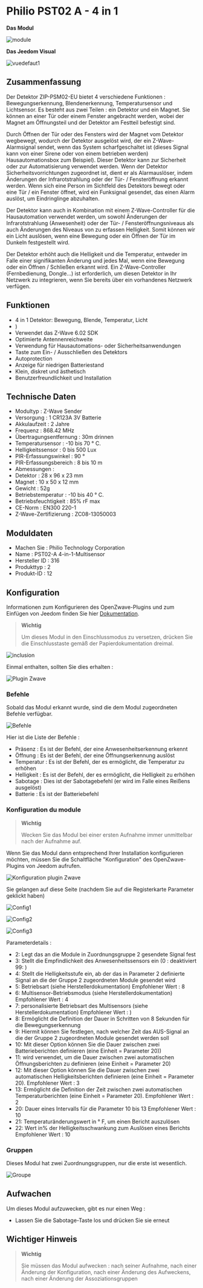 # Philio PST02 A - 4 in 1

**Das Modul**

![module](images/philio.pst02a/module.jpg)

**Das Jeedom Visual**

![vuedefaut1](images/philio.pst02a/vuedefaut1.jpg)

## Zusammenfassung

Der Detektor ZIP-PSM02-EU bietet 4 verschiedene Funktionen : Bewegungserkennung, Blendenerkennung, Temperatursensor und Lichtsensor. Es besteht aus zwei Teilen : ein Detektor und ein Magnet. Sie können an einer Tür oder einem Fenster angebracht werden, wobei der Magnet am Öffnungsteil und der Detektor am Festteil befestigt sind.

Durch Öffnen der Tür oder des Fensters wird der Magnet vom Detektor wegbewegt, wodurch der Detektor ausgelöst wird, der ein Z-Wave-Alarmsignal sendet, wenn das System scharfgeschaltet ist (dieses Signal kann von einer Sirene oder von einem betrieben werden) Hausautomationsbox zum Beispiel). Dieser Detektor kann zur Sicherheit oder zur Automatisierung verwendet werden. Wenn der Detektor Sicherheitsvorrichtungen zugeordnet ist, dient er als Alarmauslöser, indem Änderungen der Infrarotstrahlung oder der Tür- / Fensteröffnung erkannt werden. Wenn sich eine Person im Sichtfeld des Detektors bewegt oder eine Tür / ein Fenster öffnet, wird ein Funksignal gesendet, das einen Alarm auslöst, um Eindringlinge abzuhalten.

Der Detektor kann auch in Kombination mit einem Z-Wave-Controller für die Hausautomation verwendet werden, um sowohl Änderungen der Infrarotstrahlung (Anwesenheit) oder der Tür- / Fensteröffnungsniveaus als auch Änderungen des Niveaus von zu erfassen Helligkeit. Somit können wir ein Licht auslösen, wenn eine Bewegung oder ein Öffnen der Tür im Dunkeln festgestellt wird.

Der Detektor erhöht auch die Helligkeit und die Temperatur, entweder im Falle einer signifikanten Änderung und jedes Mal, wenn eine Bewegung oder ein Öffnen / Schließen erkannt wird. Ein Z-Wave-Controller (Fernbedienung, Dongle…) ist erforderlich, um diesen Detektor in Ihr Netzwerk zu integrieren, wenn Sie bereits über ein vorhandenes Netzwerk verfügen.

## Funktionen

-   4 in 1 Detektor: Bewegung, Blende, Temperatur, Licht
-   )
-   Verwendet das Z-Wave 6.02 SDK
-   Optimierte Antennenreichweite
-   Verwendung für Hausautomations- oder Sicherheitsanwendungen
-   Taste zum Ein- / Ausschließen des Detektors
-   Autoprotection
-   Anzeige für niedrigen Batteriestand
-   Klein, diskret und ästhetisch
-   Benutzerfreundlichkeit und Installation

## Technische Daten

-   Modultyp : Z-Wave Sender
-   Versorgung : 1 CR123A 3V Batterie
-   Akkulaufzeit : 2 Jahre
-   Frequenz : 868.42 MHz
-   Übertragungsentfernung : 30m drinnen
-   Temperatursensor : -10 bis 70 ° C.
-   Helligkeitssensor : 0 bis 500 Lux
-   PIR-Erfassungswinkel : 90 °
-   PIR-Erfassungsbereich : 8 bis 10 m
-   Abmessungen :
  -   Detektor : 28 x 96 x 23 mm
  -   Magnet : 10 x 50 x 12 mm
-   Gewicht : 52g
-   Betriebstemperatur : -10 bis 40 ° C.
-   Betriebsfeuchtigkeit : 85% rF max
-   CE-Norm : EN300 220-1
-   Z-Wave-Zertifizierung : ZC08-13050003

## Moduldaten

-   Machen Sie : Philio Technology Corporation
-   Name : PST02-A 4-in-1-Multisensor
-   Hersteller ID : 316
-   Produkttyp : 2
-   Produkt-ID : 12

## Konfiguration

Informationen zum Konfigurieren des OpenZwave-Plugins und zum Einfügen von Jeedom finden Sie hier [Dokumentation](https://doc.jeedom.com/de_DE/plugins/automation%20protocol/openzwave/).

> **Wichtig**
>
> Um dieses Modul in den Einschlussmodus zu versetzen, drücken Sie die Einschlusstaste gemäß der Papierdokumentation dreimal.

![inclusion](images/philio.pst02a/inclusion.jpg)

Einmal enthalten, sollten Sie dies erhalten :

![Plugin Zwave](images/philio.pst02a/information.jpg)

### Befehle

Sobald das Modul erkannt wurde, sind die dem Modul zugeordneten Befehle verfügbar.

![Befehle](images/philio.pst02a/commandes.jpg)

Hier ist die Liste der Befehle :

-   Präsenz : Es ist der Befehl, der eine Anwesenheitserkennung erkennt
-   Öffnung : Es ist der Befehl, der eine Öffnungserkennung auslöst
-   Temperatur : Es ist der Befehl, der es ermöglicht, die Temperatur zu erhöhen
-   Helligkeit : Es ist der Befehl, der es ermöglicht, die Helligkeit zu erhöhen
-   Sabotage : Dies ist der Sabotagebefehl (er wird im Falle eines Reißens ausgelöst)
-   Batterie : Es ist der Batteriebefehl

### Konfiguration du module

> **Wichtig**
>
> Wecken Sie das Modul bei einer ersten Aufnahme immer unmittelbar nach der Aufnahme auf.

Wenn Sie das Modul dann entsprechend Ihrer Installation konfigurieren möchten, müssen Sie die Schaltfläche "Konfiguration" des OpenZwave-Plugins von Jeedom aufrufen.

![Konfiguration plugin Zwave](images/plugin/bouton_configuration.jpg)

Sie gelangen auf diese Seite (nachdem Sie auf die Registerkarte Parameter geklickt haben)

![Config1](images/philio.pst02a/config1.jpg)

![Config2](images/philio.pst02a/config2.jpg)

![Config3](images/philio.pst02a/config3.jpg)

Parameterdetails :

-   2: Legt das an die Module in Zuordnungsgruppe 2 gesendete Signal fest
-   3: Stellt die Empfindlichkeit des Anwesenheitssensors ein (0 : deaktiviert 99: )
-   4: Stellt die Helligkeitsstufe ein, ab der das in Parameter 2 definierte Signal an die der Gruppe 2 zugeordneten Module gesendet wird
-   5: Betriebsart (siehe Herstellerdokumentation) Empfohlener Wert : 8
-   6: Multisensor-Betriebsmodus (siehe Herstellerdokumentation) Empfohlener Wert : 4
-   7: personalisierte Betriebsart des Multisensors (siehe Herstellerdokumentation) Empfohlener Wert : )
-   8: Ermöglicht die Definition der Dauer in Schritten von 8 Sekunden für die Bewegungserkennung
-   9: Hiermit können Sie festlegen, nach welcher Zeit das AUS-Signal an die der Gruppe 2 zugeordneten Module gesendet werden soll
-   10: Mit dieser Option können Sie die Dauer zwischen zwei Batterieberichten definieren (eine Einheit = Parameter 20))
-   11: wird verwendet, um die Dauer zwischen zwei automatischen Öffnungsberichten zu definieren (eine Einheit = Parameter 20)
-   12: Mit dieser Option können Sie die Dauer zwischen zwei automatischen Helligkeitsberichten definieren (eine Einheit = Parameter 20). Empfohlener Wert : 3
-   13: Ermöglicht die Definition der Zeit zwischen zwei automatischen Temperaturberichten (eine Einheit = Parameter 20). Empfohlener Wert : 2
-   20: Dauer eines Intervalls für die Parameter 10 bis 13 Empfohlener Wert : 10
-   21: Temperaturänderungswert in ° F, um einen Bericht auszulösen
-   22: Wert in% der Helligkeitsschwankung zum Auslösen eines Berichts Empfohlener Wert : 10

### Gruppen

Dieses Modul hat zwei Zuordnungsgruppen, nur die erste ist wesentlich.

![Groupe](images/philio.pst02a/groupe.jpg)

## Aufwachen

Um dieses Modul aufzuwecken, gibt es nur einen Weg :

-   Lassen Sie die Sabotage-Taste los und drücken Sie sie erneut

## Wichtiger Hinweis

> **Wichtig**
>
> Sie müssen das Modul aufwecken : nach seiner Aufnahme, nach einer Änderung der Konfiguration, nach einer Änderung des Aufweckens, nach einer Änderung der Assoziationsgruppen
